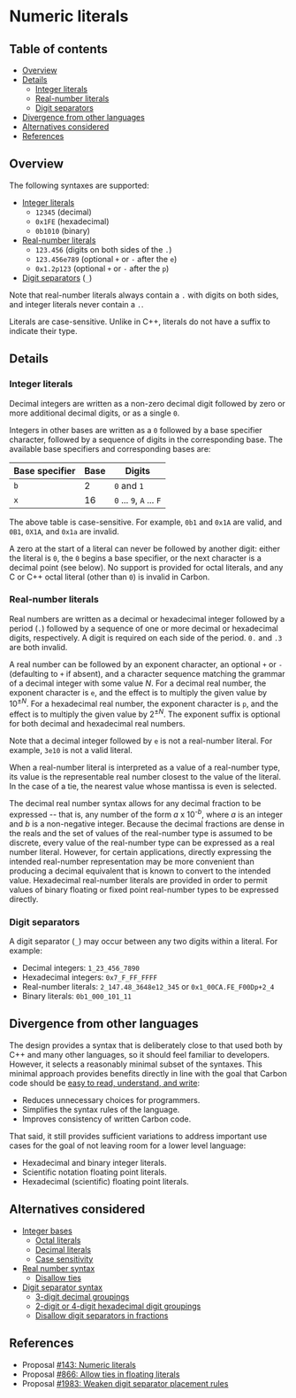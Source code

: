 # Numeric literals

<!--
Part of the Carbon Language project, under the Apache License v2.0 with LLVM
Exceptions. See /LICENSE for license information.
SPDX-License-Identifier: Apache-2.0 WITH LLVM-exception
-->

<!-- toc -->

## Table of contents

-   [Overview](#overview)
-   [Details](#details)
    -   [Integer literals](#integer-literals)
    -   [Real-number literals](#real-number-literals)
    -   [Digit separators](#digit-separators)
-   [Divergence from other languages](#divergence-from-other-languages)
-   [Alternatives considered](#alternatives-considered)
-   [References](#references)

<!-- tocstop -->

## Overview

The following syntaxes are supported:

-   [Integer literals](#integer-literals)
    -   `12345` (decimal)
    -   `0x1FE` (hexadecimal)
    -   `0b1010` (binary)
-   [Real-number literals](#real-number-literals)
    -   `123.456` (digits on both sides of the `.`)
    -   `123.456e789` (optional `+` or `-` after the `e`)
    -   `0x1.2p123` (optional `+` or `-` after the `p`)
-   [Digit separators](#digit-separators) (`_`)

Note that real-number literals always contain a `.` with digits on both sides,
and integer literals never contain a `.`.

Literals are case-sensitive. Unlike in C++, literals do not have a suffix to
indicate their type.

## Details

### Integer literals

Decimal integers are written as a non-zero decimal digit followed by zero or
more additional decimal digits, or as a single `0`.

Integers in other bases are written as a `0` followed by a base specifier
character, followed by a sequence of digits in the corresponding base. The
available base specifiers and corresponding bases are:

| Base specifier | Base | Digits                   |
| -------------- | ---- | ------------------------ |
| `b`            | 2    | `0` and `1`              |
| `x`            | 16   | `0` ... `9`, `A` ... `F` |

The above table is case-sensitive. For example, `0b1` and `0x1A` are valid, and
`0B1`, `0X1A`, and `0x1a` are invalid.

A zero at the start of a literal can never be followed by another digit: either
the literal is `0`, the `0` begins a base specifier, or the next character is a
decimal point (see below). No support is provided for octal literals, and any C
or C++ octal literal (other than `0`) is invalid in Carbon.

### Real-number literals

Real numbers are written as a decimal or hexadecimal integer followed by a
period (`.`) followed by a sequence of one or more decimal or hexadecimal
digits, respectively. A digit is required on each side of the period. `0.` and
`.3` are both invalid.

A real number can be followed by an exponent character, an optional `+` or `-`
(defaulting to `+` if absent), and a character sequence matching the grammar of
a decimal integer with some value _N_. For a decimal real number, the exponent
character is `e`, and the effect is to multiply the given value by
10<sup>&plusmn;_N_</sup>. For a hexadecimal real number, the exponent character
is `p`, and the effect is to multiply the given value by
2<sup>&plusmn;_N_</sup>. The exponent suffix is optional for both decimal and
hexadecimal real numbers.

Note that a decimal integer followed by `e` is not a real-number literal. For
example, `3e10` is not a valid literal.

When a real-number literal is interpreted as a value of a real-number type, its
value is the representable real number closest to the value of the literal. In
the case of a tie, the nearest value whose mantissa is even is selected.

The decimal real number syntax allows for any decimal fraction to be expressed
-- that is, any number of the form _a_ x 10<sup>-_b_</sup>, where _a_ is an
integer and _b_ is a non-negative integer. Because the decimal fractions are
dense in the reals and the set of values of the real-number type is assumed to
be discrete, every value of the real-number type can be expressed as a real
number literal. However, for certain applications, directly expressing the
intended real-number representation may be more convenient than producing a
decimal equivalent that is known to convert to the intended value. Hexadecimal
real-number literals are provided in order to permit values of binary floating
or fixed point real-number types to be expressed directly.

### Digit separators

A digit separator (`_`) may occur between any two digits within a literal. For
example:

-   Decimal integers: `1_23_456_7890`
-   Hexadecimal integers: `0x7_F_FF_FFFF`
-   Real-number literals: `2_147.48_3648e12_345` or `0x1_00CA.FE_F00Dp+2_4`
-   Binary literals: `0b1_000_101_11`

## Divergence from other languages

The design provides a syntax that is deliberately close to that used both by C++
and many other languages, so it should feel familiar to developers. However, it
selects a reasonably minimal subset of the syntaxes. This minimal approach
provides benefits directly in line with the goal that Carbon code should be
[easy to read, understand, and write](/docs/project/goals.md#code-that-is-easy-to-read-understand-and-write):

-   Reduces unnecessary choices for programmers.
-   Simplifies the syntax rules of the language.
-   Improves consistency of written Carbon code.

That said, it still provides sufficient variations to address important use
cases for the goal of not leaving room for a lower level language:

-   Hexadecimal and binary integer literals.
-   Scientific notation floating point literals.
-   Hexadecimal (scientific) floating point literals.

## Alternatives considered

-   [Integer bases](/proposals/p0143.md#integer-bases)
    -   [Octal literals](/proposals/p0143.md#octal-literals)
    -   [Decimal literals](/proposals/p0143.md#decimal-literals)
    -   [Case sensitivity](/proposals/p0143.md#case-sensitivity)
-   [Real number syntax](/proposals/p0143.md#real-number-syntax)
    -   [Disallow ties](/proposals/p0866.md)
-   [Digit separator syntax](/proposals/p0143.md#digit-separator-syntax)
    -   [3-digit decimal groupings](/proposals/p1983.md#3-digit-decimal-groupings)
    -   [2-digit or 4-digit hexadecimal digit groupings](/proposals/p1983.md#2-digit-or-4-digit-hexadecimal-digit-groupings)
    -   [Disallow digit separators in fractions](/proposals/p1983.md#disallow-digit-separators-in-fractions)

## References

-   Proposal
    [#143: Numeric literals](https://github.com/carbon-language/carbon-lang/pull/143)
-   Proposal
    [#866: Allow ties in floating literals](https://github.com/carbon-language/carbon-lang/pull/866)
-   Proposal
    [#1983: Weaken digit separator placement rules](https://github.com/carbon-language/carbon-lang/pull/1983)
